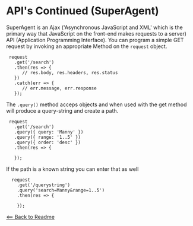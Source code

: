 # API's Continued (SuperAgent)

SuperAgent is an Ajax ('Asynchronous JavaScript and XML' which is the primary way that JavaScript on the front-end makes requests to a server) API (Application Programming Interface). You can program a simple GET request by invoking an appropriate Method on the `request` object.

```JS
 request
   .get('/search')
   .then(res => {
      // res.body, res.headers, res.status
   })
   .catch(err => {
      // err.message, err.response
   });
```

The `.query()` method acceps objects and when used with the get method will produce a query-string and create a path.

```JS
 request
   .get('/search')
   .query({ query: 'Manny' })
   .query({ range: '1..5' })
   .query({ order: 'desc' })
   .then(res => {

   });
   ```

If the path is a known string you can enter that as well

```JS
  request
    .get('/querystring')
    .query('search=Manny&range=1..5')
    .then(res => {

    });
```

[<== Back to Readme](README.md)
